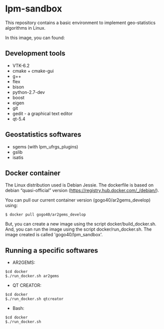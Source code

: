 # lpm-sandbox
This repository contains a basic environment to implement geo-statistics algorithms in Linux.

In this image, you can found:

Development tools
-----------------------

* VTK-6.2
* cmake + cmake-gui
* g++
* flex
* bison
* python-2.7-dev
* boost
* eigen
* git
* gedit - a graphical text editor
* qt-5.4

Geostatistics softwares
----------------------------

* sgems (with lpm_ufrgs_plugins)
* gslib
* isatis


Docker container
----------------

The Linux distribution used is Debian Jessie. The dockerfile is based on debian “quasi-official” version (https://registry.hub.docker.com/_/debian/).


You can pull our current container version  (gogo40/ar2gems_develop) using:

```
$ docker pull gogo40/ar2gems_develop
```

But, you can create a new image using the script docker/build_docker.sh. And, you can run the image using the script docker/run_docker.sh. The image created is called 'gogo40/lpm_sandbox'.

Running a specific softwares
----------------------------

* AR2GEMS:

```
$cd docker
$./run_docker.sh ar2gems
```

* QT CREATOR:

```
$cd docker
$./run_docker.sh qtcreator
```

* Bash:
 

```
$cd docker
$./run_docker.sh
```
